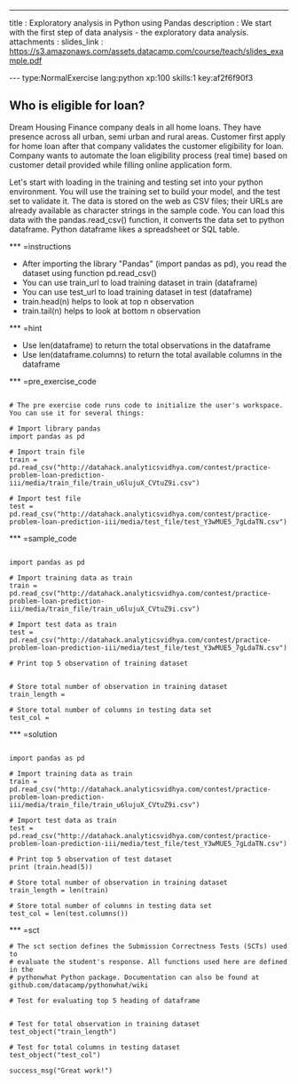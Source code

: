 ---
title       : Exploratory analysis in Python using Pandas
description : We start with the first step of data analysis - the exploratory data analysis.
attachments :
  slides_link : https://s3.amazonaws.com/assets.datacamp.com/course/teach/slides_example.pdf

--- type:NormalExercise lang:python xp:100 skills:1 key:af2f6f90f3
## Who is eligible for loan?

Dream Housing Finance company deals in all home loans. They have presence across all urban, semi urban and rural areas. Customer first apply for home loan after that company validates the customer eligibility for loan. Company wants to automate the loan eligibility process (real time) based on customer detail provided while filling online application form.  

Let's start with loading in the training and testing set into your python environment. You will use the training set to build your model, and the test set to validate it. The data is stored on the web as CSV files; their URLs are already available as character strings in the sample code. You can load this data with the pandas.read_csv() function, it converts the data set to python dataframe. Python dataframe likes a spreadsheet or SQL table.


*** =instructions
- After importing the library "Pandas" (import pandas as pd), you read the dataset using function pd.read_csv()
- You can use train_url to load training dataset in train (dataframe)
- You can use test_url to load training dataset in test (dataframe)
- train.head(n) helps to look at top n observation
- train.tail(n) helps to look at bottom n observation


*** =hint
- Use len(dataframe) to return the total observations in the dataframe 
- Use len(dataframe.columns) to return the total available columns in the dataframe



*** =pre_exercise_code
```{python}

# The pre exercise code runs code to initialize the user's workspace. You can use it for several things:

# Import library pandas
import pandas as pd

# Import train file
train = pd.read_csv("http://datahack.analyticsvidhya.com/contest/practice-problem-loan-prediction-iii/media/train_file/train_u6lujuX_CVtuZ9i.csv")

# Import test file
test = pd.read_csv("http://datahack.analyticsvidhya.com/contest/practice-problem-loan-prediction-iii/media/test_file/test_Y3wMUE5_7gLdaTN.csv")

```

*** =sample_code

```{python}

import pandas as pd

# Import training data as train
train = pd.read_csv("http://datahack.analyticsvidhya.com/contest/practice-problem-loan-prediction-iii/media/train_file/train_u6lujuX_CVtuZ9i.csv")

# Import test data as train
test = pd.read_csv("http://datahack.analyticsvidhya.com/contest/practice-problem-loan-prediction-iii/media/test_file/test_Y3wMUE5_7gLdaTN.csv")

# Print top 5 observation of training dataset


# Store total number of observation in training dataset
train_length =

# Store total number of columns in testing data set
test_col = 

```

*** =solution

```{python}

import pandas as pd

# Import training data as train
train = pd.read_csv("http://datahack.analyticsvidhya.com/contest/practice-problem-loan-prediction-iii/media/train_file/train_u6lujuX_CVtuZ9i.csv")

# Import test data as train
test = pd.read_csv("http://datahack.analyticsvidhya.com/contest/practice-problem-loan-prediction-iii/media/test_file/test_Y3wMUE5_7gLdaTN.csv")

# Print top 5 observation of test dataset
print (train.head(5))

# Store total number of observation in training dataset
train_length = len(train)

# Store total number of columns in testing data set
test_col = len(test.columns())

```

*** =sct
```{python}
# The sct section defines the Submission Correctness Tests (SCTs) used to
# evaluate the student's response. All functions used here are defined in the 
# pythonwhat Python package. Documentation can also be found at github.com/datacamp/pythonwhat/wiki

# Test for evaluating top 5 heading of dataframe


# Test for total observation in training dataset
test_object("train_length")

# Test for total columns in testing dataset
test_object("test_col")

success_msg("Great work!")
```

